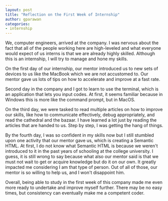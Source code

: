 ```yaml
---
layout: post
title: "Reflection on the First Week of Internship"
author: gparawan
categories:
- internship
---
```


We, computer engineers, arrived at the company. I was nervous about the fact that all of the people working here are high-leveled and what everyone would expect of us interns is that we are already highly skilled. Although this is an internship, I will try to manage and hone my skills.

On the first day of our internship, our mentor introduced us to new sets of devices to us like the MacBook which we are not accustomed to. Our mentor gave us lots of tips on how to accelerate and improve at a fast rate.

Second day in the company and I got to learn to use the terminal, which is an application that lets you input codes. At first, it seems familiar because in Windows this is more like the command prompt, but in MacOS.

On the third day, we were tasked to read multiple articles on how to improve our skills, like how to communicate effectively, debug appropriately, and read the cathedral and the bazaar. I have learned a lot just by reading the articles that are handed to us. Step by step, I was getting the hang of things.

By the fourth day, I was so confident in my skills now but I still stumbled upon one activity that our mentor gave us, which is creating a Semantic HTML. At first, I do not know what Semantic HTML is because we weren't introduced to it in the past years of schooling at the college university. I guess, it is still wrong to say because what also our mentor said is that we must not wait to get or acquire knowledge but do it on our own. It greatly impacted me considering I am that type of person. Out of all of those, our mentor is so willing to help us, and I won't disappoint him.

Overall, being able to study in the first week of this company made me even more ready to undertake and improve myself further. There may be no easy times, but consistency can eventually make me a competent coder.
